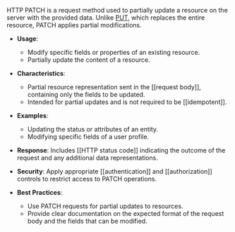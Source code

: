  HTTP PATCH is a request method used to partially update a resource on the server with the provided data. Unlike [PUT](PUT.md), which replaces the entire resource, PATCH applies partial modifications.

- **Usage**:    
    - Modify specific fields or properties of an existing  resource.
    - Partially update the content of a resource.

- **Characteristics**:
    - Partial resource representation sent in the [[request body]], containing only the fields to be updated.
    - Intended for partial updates and is not required to be [[idempotent]].

- **Examples**:
    - Updating the status or attributes of an entity.
    - Modifying specific fields of a user profile.

- **Response**: Includes [[HTTP status code]] indicating the outcome of the request and any additional data representations.

- **Security**: Apply appropriate [[authentication]] and [[authorization]] controls to restrict access to PATCH operations.

- **Best Practices**:
    - Use PATCH requests for partial updates to resources.
    - Provide clear documentation on the expected format of the request body and the fields that can be modified.